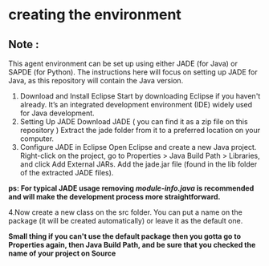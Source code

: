 # creating the environment 

## Note : 
This agent environment can be set up using either JADE (for Java) or SAPDE (for Python). The instructions here will focus on setting up JADE for Java, as this repository will contain the Java version.

1. Download and Install Eclipse
Start by downloading Eclipse if you haven't already. 
It’s an integrated development environment (IDE) widely used for Java development.
2. Setting Up JADE
Download JADE ( you can find it as a zip file on this repository )
Extract the jade folder from it to a preferred location on your computer.
3. Configure JADE in Eclipse
Open Eclipse and create a new Java project.
Right-click on the project, go to Properties > Java Build Path > Libraries, and click Add External JARs.
Add the jade.jar file (found in the lib folder of the extracted JADE files).

**ps: For typical JADE usage removing _module-info.java_ is recommended and will make the development process more straightforward.**

4.Now create a new class on the src folder. You can put a name on the package (it will be created automatically) or leave it as the default one.

**Small thing if you can't use the default package then you gotta go to Properties again, then Java Build Path, and be sure that you checked the name of your project on Source**
